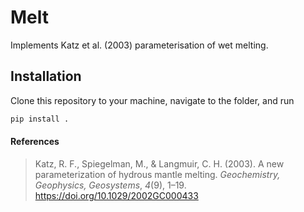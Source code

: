 # Melt

Implements Katz et al. (2003) parameterisation of wet melting.

## Installation

Clone this repository to your machine, navigate to the folder, and run

```sh
pip install .
```

#### References

> Katz, R. F., Spiegelman, M., & Langmuir, C. H. (2003). A new parameterization of hydrous mantle melting. _Geochemistry, Geophysics, Geosystems_, _4_(9), 1–19. https://doi.org/10.1029/2002GC000433

